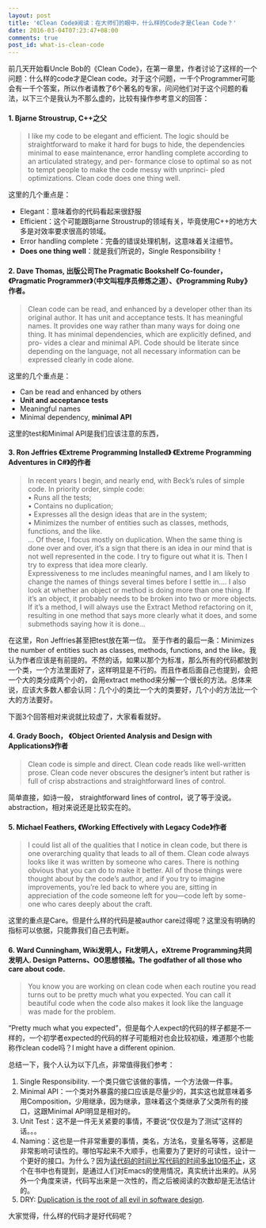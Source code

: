 ```yaml
---
layout: post
title: '《Clean Code》阅读：在大师们的眼中，什么样的Code才是Clean Code？'
date: 2016-03-04T07:23:47+08:00
comments: true
post_id: what-is-clean-code
---
```



前几天开始看Uncle Bob的《Clean Code》，在第一章里，作者讨论了这样的一个问题：什么样的code才是Clean code。对于这个问题，一千个Programmer可能会有一千个答案，所以作者请教了6个著名的专家，问问他们对于这个问题的看法，以下三个是我认为不那么虚的，比较有操作参考意义的回答：  

#### 1. Bjarne Stroustrup, C++之父

> I like my code to be elegant and efficient. The logic should be straightforward to make it hard for bugs to hide, the dependencies minimal to ease maintenance, error handling complete according to an articulated strategy, and per- formance close to optimal so as not to tempt people to make the code messy with unprinci- pled optimizations. Clean code does one thing well.  

这里的几个重点是：

- Elegant：意味着你的代码看起来很舒服
- Efficient：这个可能跟Bjarne Stroustrup的领域有关，毕竟使用C++的地方大多是对效率要求很高的领域。
- Error handling complete：完备的错误处理机制，这意味着关注细节。
- **Does one thing well**：就是我们所说的，Single Responsibility！

#### 2. Dave Thomas, 出版公司The Pragmatic Bookshelf Co-founder，《Pragmatic Programmer》（中文叫程序员修炼之道）、《Programming Ruby》作者。

> Clean code can be read, and enhanced by a developer other than its original author. It has unit and acceptance tests. It has meaningful names. It provides one way rather than many ways for doing one thing. It has minimal dependencies, which are explicitly defined, and pro- vides a clear and minimal API. Code should be literate since depending on the language, not all necessary information can be expressed clearly in code alone.  

这里的几个重点是：

- Can be read and enhanced by others
- **Unit and acceptance tests**
- Meaningful names
- Minimal dependency, **minimal API**

这里的test和Minimal API是我们应该注意的东西，

#### 3. Ron Jeffries 《Extreme Programming Installed》 《Extreme Programming Adventures in C#》的作者

> In recent years I begin, and nearly end, with Beck’s rules of simple code. In priority order, simple code:  
• Runs all the tests;  
• Contains no duplication;  
• Expresses all the design ideas that are in the system;  
• Minimizes the number of entities such as classes, methods, functions, and the like.  
... Of these, I focus mostly on duplication. When the same thing is done over and over, it’s a sign that there is an idea in our mind that is not well represented in the code. I try to figure out what it is. Then I try to express that idea more clearly.  
Expressiveness to me includes meaningful names, and I am likely to change the names of things several times before I settle in.... I also look at whether an object or method is doing more than one thing. If it’s an object, it probably needs to be broken into two or more objects. If it’s a method, I will always use the Extract Method refactoring on it, resulting in one method that says more clearly what it does, and some submethods saying how it is done...  

在这里，Ron Jeffries甚至把test放在第一位。
至于作者的最后一条：Minimizes the number of entities such as classes, methods, functions, and the like。我认为作者应该是有前提的。不然的话，如果以那个为标准，那么所有的代码都放到一个类，一个方法里面好了，这样明显是不行的。而且作者后面自己也提到，会把一个大的类分成两个小的，会用extract method来分解一个很长的方法。总体来说，应该大多数人都会认同：几个小的类比一个大的类要好，几个小的方法比一个大的方法要好。

下面3个回答相对来说就比较虚了，大家看看就好。

#### 4. Grady Booch， 《Object Oriented Analysis and Design with Applications》作者

> Clean code is simple and direct. Clean code reads like well-written prose. Clean code never obscures the designer’s intent but rather is full of crisp abstractions and straightforward lines of control.  

简单直接，如诗一般， straightforward lines of control，说了等于没说。abstraction，相对来说还是比较实在的。

#### 5. Michael Feathers, 《Working Effectively with Legacy Code》作者

> I could list all of the qualities that I notice in clean code, but there is one overarching quality that leads to all of them. Clean code always looks like it was written by someone who cares. There is nothing obvious that you can do to make it better. All of those things were thought about by the code’s author, and if you try to imagine improvements, you’re led back to where you are, sitting in appreciation of the code someone left for you—code left by some- one who cares deeply about the craft.

这里的重点是Care。但是什么样的代码是被author care过得呢？这里没有明确的指标可以依据，只能靠我们自己去判断。

#### 6. Ward Cunningham, Wiki发明人，Fit发明人，eXtreme Programming共同发明人. Design Patterns、OO思想领袖。The godfather of all those who care about code.

> You know you are working on clean code when each routine you read turns out to be pretty much what you expected. You can call it beautiful code when the code also makes it look like the language was made for the problem.

“Pretty much what you expected”，但是每个人expect的代码的样子都是不一样的，一个初学者expected的代码的样子可能相对也会比较初级，难道那个也能称作clean code吗？I might have a different opinion.

总结一下，我个人认为以下几点，非常值得我们参考：

1.  Single Responsibility. 一个类只做它该做的事情，一个方法做一件事。
2. Minimal API：一个类对外暴露的接口应该是尽量少的，其实这也就意味着多用Composition，少用继承，因为继承，意味着这个类继承了父类所有的接口，这跟Minimal API明显是相对的。
3. Unit Test：这不是一件无关紧要的事情，不要说“仅仅是为了测试”这样的话。。。
4. Naming：这也是一件非常重要的事情，类名，方法名，变量名等等，这都是非常影响可读性的。哪怕写起来不大顺手，也需要为了更好的可读性，设计一个更好的接口。为什么？因为[读代码的时间比写代码的时间多出10倍不止](http://www.goodreads.com/quotes/835238-indeed-the-ratio-of-time-spent-reading-versus-writing-is)，这个在书中也有提到，是通过人们对Emacs的使用情况，真实统计出来的。从另外一个角度来讲，代码写出来是一次性的，而之后被阅读的次数却是无法估计的。
5. DRY: [Duplication is the root of all evil in software design](https://www.goodreads.com/work/quotes/18312943-the-robert-c-martin-clean-code-collection-collection).


大家觉得，什么样的代码才是好代码呢？
